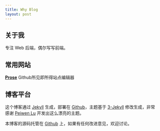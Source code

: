 ```yaml
---
title: Why Blog
layout: post
---
```


## 关于我

专注 Web 后端，偶尔写写前端。

## 常用网站

[**Prose**](httphttps://prose.io/)
Github所见即所得站点编辑器


## 博客平台

这个博客通过 [Jekyll](http://jekyllrb.com/) 生成，部署在 [Github](https://pages.github.com)，主题基于 [3-Jekyll](https://github.com/P233/3-Jekyll) 修改生成，非常感谢 [Peiwen Lu](https://github.com/P233) 开发出这么漂亮的主题。

本博客的源码托管在 [Github](https://github.com/wangyanjava/-) 上，如果有任何改进意见，欢迎讨论。
